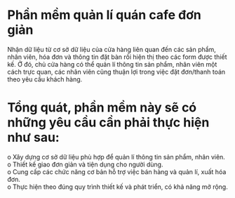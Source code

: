 # Phần mềm quản lí quán cafe đơn giản
Nhận dữ liệu từ cơ sở dữ liệu của cửa hàng liên quan đến các sản phẩm, nhân viên, hóa đơn và thông tin đặt bàn rồi hiện thị theo các form được thiết kế. Ở đó, chủ cửa hàng có thể quản lí thông tin sản phẩm, nhân viên một cách trực quan, các nhân viên cũng thuận lợi trong việc đặt đơn/thanh toán theo yêu cầu khách hàng.
# Tổng quát, phần mềm này sẽ có những yêu cầu cần phải thực hiện như sau:
o	Xây dựng cơ sở dữ liệu phù hợp để quản lí thông tin sản phẩm, nhân viên.  
o	Thiết kế giao đơn giản và tiện dụng cho người dùng.  
o	Cung cấp các chức năng cơ bản hỗ trợ việc bán hàng và quản lí, xuất hóa đơn.  
o	Thực hiện theo đúng quy trình thiết kế và phát triển, có khả năng mở rộng.  

